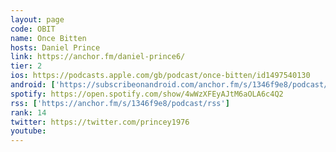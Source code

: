 ```yaml
---
layout: page
code: OBIT
name: Once Bitten
hosts: Daniel Prince
link: https://anchor.fm/daniel-prince6/
tier: 2
ios: https://podcasts.apple.com/gb/podcast/once-bitten/id1497540130
android: ['https://subscribeonandroid.com/anchor.fm/s/1346f9e8/podcast/rss']
spotify: https://open.spotify.com/show/4wWzXFEyAJtM6aOLA6c4Q2
rss: ['https://anchor.fm/s/1346f9e8/podcast/rss']
rank: 14
twitter: https://twitter.com/princey1976
youtube: 
---
```

